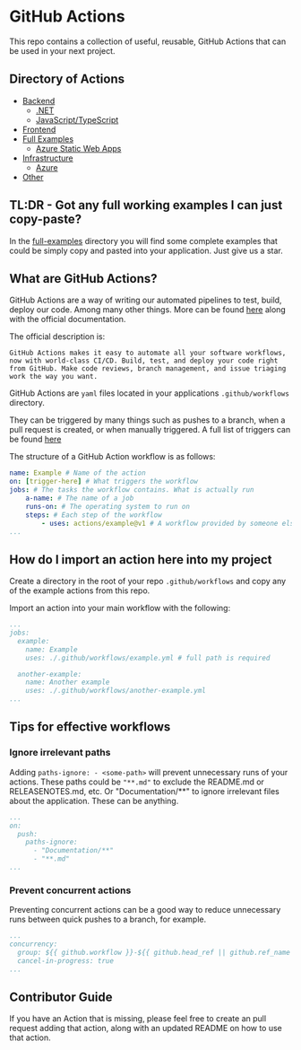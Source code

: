 # GitHub Actions

This repo contains a collection of useful, reusable, GitHub Actions that can be used in your next project.

## Directory of Actions

- [Backend](./backend)
  - [.NET](./backend/.net)
  - [JavaScript/TypeScript](./backend/javascript/)
- [Frontend](./frontend)
- [Full Examples](./full-examples/)
  - [Azure Static Web Apps](./full-examples/azure-static-web-apps/)
- [Infrastructure](./infrastructure)
  - [Azure](./infrastructure/azure/)
- [Other](./other)

## TL:DR - Got any full working examples I can just copy-paste?

In the [full-examples](./full-examples/) directory you will find some complete examples that could be simply copy and pasted into your application. Just give us a star.

## What are GitHub Actions?

GitHub Actions are a way of writing our automated pipelines to test, build, deploy our code. Among many other things. More can be found [here](https://docs.github.com/en/actions) along with the official documentation.

The official description is:

```TEXT
GitHub Actions makes it easy to automate all your software workflows, now with world-class CI/CD. Build, test, and deploy your code right from GitHub. Make code reviews, branch management, and issue triaging work the way you want.
```

GitHub Actions are `yaml` files located in your applications `.github/workflows` directory.

They can be triggered by many things such as pushes to a branch, when a pull request is created, or when manually triggered. A full list of triggers can be found [here](https://docs.github.com/en/actions/using-workflows/events-that-trigger-workflows)

The structure of a GitHub Action workflow is as follows:

```YAML
name: Example # Name of the action
on: [trigger-here] # What triggers the workflow
jobs: # The tasks the workflow contains. What is actually run
    a-name: # The name of a job
    runs-on: # The operating system to run on
    steps: # Each step of the workflow
        - uses: actions/example@v1 # A workflow provided by someone else on the market place.
...
```

## How do I import an action here into my project

Create a directory in the root of your repo `.github/workflows` and copy any of the example actions from this repo.

Import an action into your main workflow with the following:

```YAML
...
jobs:
  example:
    name: Example
    uses: ./.github/workflows/example.yml # full path is required

  another-example:
    name: Another example
    uses: ./.github/workflows/another-example.yml
...
```

## Tips for effective workflows

### Ignore irrelevant paths

Adding `paths-ignore: - <some-path>` will prevent unnecessary runs of your actions. These paths could be `"**.md"` to exclude the README.md or RELEASENOTES.md, etc. Or "Documentation/\*\*" to ignore irrelevant files about the application. These can be anything.

```YAML
...
on:
  push:
    paths-ignore:
      - "Documentation/**"
      - "**.md"
...
```

### Prevent concurrent actions

Preventing concurrent actions can be a good way to reduce unnecessary runs between quick pushes to a branch, for example.

```YAML
...
concurrency:
  group: ${{ github.workflow }}-${{ github.head_ref || github.ref_name }}
  cancel-in-progress: true
...
```

## Contributor Guide

If you have an Action that is missing, please feel free to create an pull request adding that action, along with an updated README on how to use that action.
